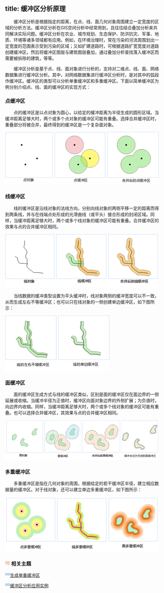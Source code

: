 title: 缓冲区分析原理
---

　　缓冲区分析是根据指定的距离，在点、线、面几何对象周围建立一定宽度的区域的分析方法。缓冲区分析在GIS空间分析中经常用到，且往往结合叠加分析来共同解决实际问题。缓冲区分析在农业、城市规划、生态保护、防洪抗灾、军事、地质、环境等诸多领域都有应用。例如，在环境治理时，常在污染的河流周围划出一定宽度的范围表示受到污染的区域；又如扩建道路时，可根据道路扩宽宽度对道路创建缓冲区，然后将缓冲区图层与建筑图层叠加，通过叠加分析查找落入缓冲区而需要被拆除的建筑，等等。

　　缓冲区分析是基于点、线、面对象进行分析的，支持对二维点、线、面、网络数据集进行缓冲区分析。其中，对网络数据集进行缓冲区分析时，是对其中的弧段作缓冲区。缓冲区的类型可以分析单重缓冲区和多重缓冲区。下面以简单缓冲区为例分别介绍点、线、面的缓冲区的实现方式：

### 点缓冲区

　　点的缓冲区是以点对象为圆心，以给定的缓冲距离为半径生成的圆形区域。当缓冲距离足够大时，两个或多个点对象的缓冲区可能有重叠。选择合并缓冲区时，重叠部分将被合并，最终得到的缓冲区是一个复杂面对象。

   ![](img/Buffer1.png)


### 线缓冲区

　　线的缓冲区是沿线对象的法线方向，分别向线对象的两侧平移一定的距离而得到两条线，并与在线端点处形成的光滑曲线（或平头）接合形成的封闭区域。同样，当缓冲距离足够大时，两个或多个线对象的缓冲区可能有重叠。合并缓冲区的效果与点的合并缓冲区相同。

  ![](img/Buffer2.png)


　　当线数据的缓冲类型设置为平头缓冲时，线对象两侧的缓冲宽度可以不一致，从而生成左右不等缓冲区；也可以只在线对象的一侧创建单边缓冲区，如下图所示：

   ![](img/Buffer3.png)


### 面缓冲区

　　面的缓冲区生成方式与线的缓冲区类似，区别是面的缓冲区仅在面边界的一侧延展或收缩。当缓冲半径为正值时，缓冲区向面对象边界的外侧扩展；为负值时，向边界内收缩。同样，当缓冲距离足够大时，两个或多个线对象的缓冲区可能有重叠。也可以选择合并缓冲区，其效果与点的合并缓冲区相同。

  ![](img/Buffer4.png)


### 多重缓冲区

　　多重缓冲区是指在几何对象的周围，根据给定的若干缓冲区半径，建立相应数据量的缓冲区。对于线对象，还可以建立单边多重缓冲区，如下图所示：

   ![](img/Buffer5.png)


### ![](img/seealso.png) 相关主题

![](img/smalltitle.png)[生成单重缓冲区](SingleBuffer.html)

![](img/smalltitle.png)[缓冲区分析应用实例](BufferAnalyst_Example.html)


